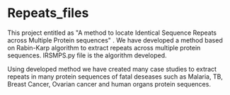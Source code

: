 # Repeats_files
This project entitled as "A method to locate Identical Sequence Repeats across Multiple Protein sequences" .
We have developed a method based on Rabin-Karp algorithm to extract repeats across multiple protein sequences.
IRSMPS.py file is the algorithm developed.

Using developed method we have created many case studies to extract repeats in many protein sequences of fatal deseases such as Malaria, TB, Breast Cancer, Ovarian cancer and human organs protein sequences.
